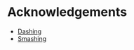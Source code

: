 # Acknowledgements

- [Dashing](https://github.com/Shopify/dashing)
- [Smashing](https://github.com/Smashing/smashing)
